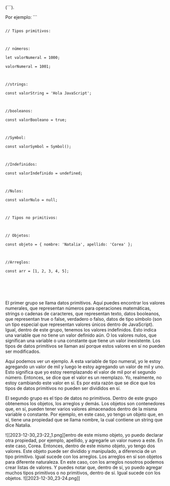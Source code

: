 (```).

Por ejemplo: ``` 


```).

// Tipos primitivos:

  

// números:

let valorNumeral = 1000;

valorNumeral = 1001;

  

//strings:

const valorString = 'Hola JavaScript';

  

//booleanos:

const valorBooleano = true;

  

//Symbol:

const valorSymbol = Symbol();

  

//Indefinidos:

const valorIndefinido = undefined;

  

//Nulos:

const valorNulo = null;

  

// Tipos no primitivos:

  

// Objetos:

const objeto = { nombre: 'Natalia', apellido: 'Corea' };

  

//Arreglos:

const arr = [1, 2, 3, 4, 5];






```


 El primer grupo se llama datos primitivos. Aquí puedes encontrar los valores numerales, que representan números para operaciones matemáticas, strings o cadenas de caracteres, que representan texto, datos booleanos, que representan true o false, verdadero o falso, datos de tipo símbolo (son un tipo especial que representan valores únicos dentro de JavaScript). 
 Igual, dentro de este grupo, tenemos los valores indefinidos. Esto indica una variable que no tiene un valor definido aún. O los valores nulos, que significan una variable o una constante que tiene un valor inexistente. Los tipos de datos primitivos se llaman así porque estos valores en sí no pueden ser modificados. 
 
 
 Aquí podemos ver un ejemplo. A esta variable de tipo numeral, yo le estoy agregando un valor de mil y luego le estoy agregando un valor de mil y uno. Esto significa que yo estoy reemplazando el valor de mil por el segundo número. Entonces, se dice que el valor es un reemplazo. Yo, realmente, no estoy cambiando este valor en sí. Es por esta razón que se dice que los tipos de datos primitivos no pueden ser divididos en sí.



 El segundo grupo es el tipo de datos no primitivos. Dentro de este grupo obtenemos los objetos, los arreglos y demás. Los objetos son contenedores que, en sí, pueden tener varios valores almacenados dentro de la misma variable o constante. Por ejemplo, en este caso, yo tengo un objeto que, en sí, tiene una propiedad que se llama nombre, la cual contiene un string que dice Natalia. 

![[2023-12-30_23-22_1.png]]entro de este mismo objeto, yo puedo declarar otra propiedad, por ejemplo, apellido, y agregarle un valor nuevo a este. En este caso, Corea. Entonces, dentro de este mismo objeto, yo tengo dos valores. Este objeto puede ser dividido y manipulado, a diferencia de un tipo primitivo. Igual sucede con los arreglos. Los arreglos en sí son objetos para diferente naturaleza. En este caso, con los arreglos nosotros podemos crear listas de valores. Y puedes notar que, dentro de sí, yo puedo agregar muchos tipos primitivos o no primitivos, dentro de sí. Igual sucede con los objetos. ![[2023-12-30_23-24.png]]

